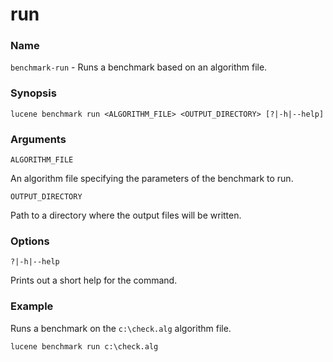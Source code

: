 ﻿# run

### Name

`benchmark-run` - Runs a benchmark based on an algorithm file.

### Synopsis

```console
lucene benchmark run <ALGORITHM_FILE> <OUTPUT_DIRECTORY> [?|-h|--help]
```

### Arguments

`ALGORITHM_FILE`

An algorithm file specifying the parameters of the benchmark to run.

`OUTPUT_DIRECTORY`

Path to a directory where the output files will be written.

### Options

`?|-h|--help`

Prints out a short help for the command.

### Example

Runs a benchmark on the `c:\check.alg` algorithm file.

```console
lucene benchmark run c:\check.alg
```
